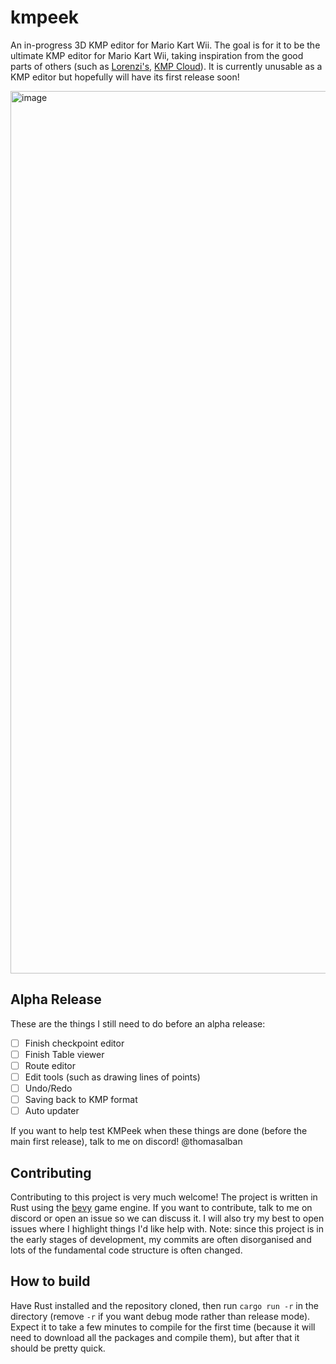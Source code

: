 # kmpeek

An in-progress 3D KMP editor for Mario Kart Wii. The goal is for it to be the ultimate KMP editor for Mario Kart Wii, taking inspiration from the good parts of others (such as [Lorenzi's](https://github.com/hlorenzi/kmp-editor), [KMP Cloud](https://wiki.tockdom.com/wiki/KMP_Cloud)). It is currently unusable as a KMP editor but hopefully will have its first release soon!

<img width="1412" alt="image" src="https://github.com/ThomasAlban/kmpeek/assets/98399119/ee13fe41-3acb-4912-82eb-7e187417220b">

## Alpha Release

These are the things I still need to do before an alpha release:
- [ ] Finish checkpoint editor
- [ ] Finish Table viewer
- [ ] Route editor
- [ ] Edit tools (such as drawing lines of points)
- [ ] Undo/Redo
- [ ] Saving back to KMP format
- [ ] Auto updater

If you want to help test KMPeek when these things are done (before the main first release), talk to me on discord! @thomasalban


## Contributing

Contributing to this project is very much welcome! The project is written in Rust using the [bevy](https://github.com/bevyengine/bevy) game engine. If you want to contribute, talk to me on discord or open an issue so we can discuss it. I will also try my best to open issues where I highlight things I'd like help with. Note: since this project is in the early stages of development, my commits are often disorganised and lots of the fundamental code structure is often changed.

## How to build

Have Rust installed and the repository cloned, then run `cargo run -r` in the directory (remove `-r` if you want debug mode rather than release mode).  
Expect it to take a few minutes to compile for the first time (because it will need to download all the packages and compile them), but after that it should be pretty quick.
